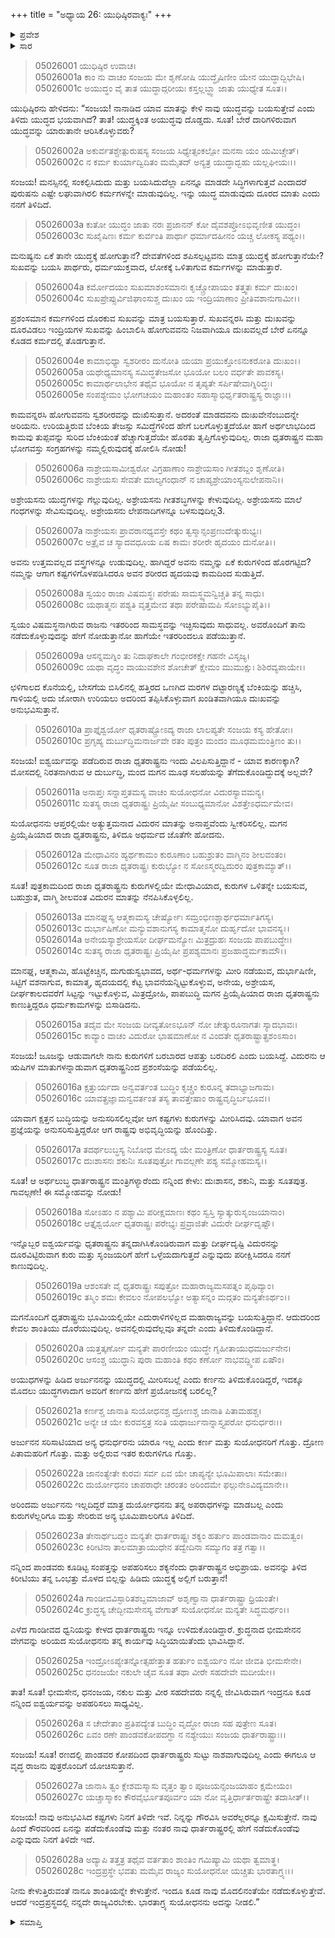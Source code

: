 +++
title = "ಅಧ್ಯಾಯ 26: ಯುಧಿಷ್ಠಿರವಾಕ್ಯಃ"
+++

<details><summary>ಪ್ರವೇಶ</summary>


।।   ಓಂ ಓಂ ನಮೋ ನಾರಾಯಣಾಯ।।   ಶ್ರೀ ವೇದವ್ಯಾಸಾಯ ನಮಃ ।।

ಶ್ರೀ ಕೃಷ್ಣದ್ವೈಪಾಯನ ವೇದವ್ಯಾಸ ವಿರಚಿತ  

**ಶ್ರೀ ಮಹಾಭಾರತ**

**ಉದ್ಯೋಗ ಪರ್ವ**

**ಸಂಜಯಯಾನ ಪರ್ವ**

**ಅಧ್ಯಾಯ 26**

</details>


<details><summary>ಸಾರ</summary>

ತಾನಾಡಿದ ಯಾವ ಮಾತನ್ನು ಕೇಳಿ ತಾವು ಯುದ್ಧವನ್ನು ಬಯಸುತ್ತೇವೆ ಎಂದು ತಿಳಿಯಲಾಗಿದೆ? ಬೇರೆ ದಾರಿಗಳಿರುವಾಗ ಯುದ್ಧವನ್ನು ಯಾರುತಾನೇ ಆರಿಸಿಕೊಳ್ಳುವರು? ಯಾರೊಡನೆ ಅಧರ್ಮದಿಂದ ನಡೆದುಕೊಂಡಿದ್ದಾರೋ ಅವರು ಧರ್ಮದಿಂದ ನಡೆದುಕೊಳ್ಳಲಿ ಎಂದು ಅಪೇಕ್ಷಿಸುವುದು ಸರಿಯಲ್ಲ. ರಾಜ್ಯವನ್ನೆಲ್ಲಾ ತಾನೊಬ್ಬನೇ ಭೋಗಿಸಬೇಕೆಂದರೆ ಅವನಿಗೆ ಶಾಂತಿಸಿಗುವುದಿಲ್ಲ, ಬದಲಾಗಿ ಭೀಮಾರ್ಜುನರ ಕೋಪದಿಂದ ಯುದ್ಧದಲ್ಲಿ ನಾಶಹೊಂದುತ್ತಾರೆ ಎಂದು ಹೇಳಿ ಯುಧಿಷ್ಠಿರನು ತಾನೂ ಕೂಡ ಶಾಂತಿಯನ್ನೇ ಕೇಳುತ್ತಿದ್ದೇನೆ - ಸುಯೋಧನನು ಇಂದ್ರಪ್ರಸ್ಥ ರಾಜ್ಯವನ್ನು ಕೊಡಲಿ – ಎನ್ನುವುದು (1-28).

</details>


> 05026001 ಯುಧಿಷ್ಠಿರ ಉವಾಚ।  
05026001a ಕಾಂ ನು ವಾಚಂ ಸಂಜಯ ಮೇ ಶೃಣೋಷಿ
	ಯುದ್ಧೈಷಿಣೀಂ ಯೇನ ಯುದ್ಧಾದ್ಬಿಭೇಷಿ।  
> 05026001c ಅಯುದ್ಧಂ ವೈ ತಾತ ಯುದ್ಧಾದ್ಗರೀಯಃ
	ಕಸ್ತಲ್ಲಬ್ಧ್ವಾ ಜಾತು ಯುಧ್ಯೇತ ಸೂತ।।  

ಯುಧಿಷ್ಠಿರನು ಹೇಳಿದನು: “ಸಂಜಯ! ನಾನಾಡಿದ ಯಾವ ಮಾತನ್ನು ಕೇಳಿ ನಾವು ಯುದ್ಧವನ್ನು ಬಯಸುತ್ತೇವೆ ಎಂದು ತಿಳಿದು ಯುದ್ಧದ ಭಯವಾಗಿದೆ? ತಾತ! ಯುದ್ಧಕ್ಕಿಂತ ಅಯುದ್ಧವು ದೊಡ್ಡದು. ಸೂತ! ಬೇರೆ ದಾರಿಗಳಿರುವಾಗ ಯುದ್ಧವನ್ನು ಯಾರುತಾನೇ ಆರಿಸಿಕೊಳ್ಳುವರು?

> 05026002a ಅಕುರ್ವತಶ್ಚೇತ್ಪುರುಷಸ್ಯ ಸಂಜಯ
	ಸಿಧ್ಯೇತ್ಸಂಕಲ್ಪೋ ಮನಸಾ ಯಂ ಯಮಿಚ್ಚೇತ್।  
> 05026002c ನ ಕರ್ಮ ಕುರ್ಯಾದ್ವಿದಿತಂ ಮಮೈತದ್
	ಅನ್ಯತ್ರ ಯುದ್ಧಾದ್ಬಹು ಯಲ್ಲಘೀಯಃ।।  

ಸಂಜಯ! ಮನಸ್ಸಿನಲ್ಲಿ ಸಂಕಲ್ಪಿಸಿದುದು ಮತ್ತು ಬಯಸಿದುದೆಲ್ಲಾ ಏನನ್ನೂ ಮಾಡದೇ ಸಿದ್ಧಿಗಳಾಗುತ್ತವೆ ಎಂದಾದರೆ ಪುರುಷನು ಎಷ್ಟೇ ಲಘುವಾಗಿರಲಿ ಕರ್ಮಗಳನ್ನೇ ಮಾಡುವುದಿಲ್ಲ. ಇನ್ನು ಯುದ್ಧ ಮಾಡುವುದು ದೂರದ ಮಾತು ಎಂದು ನನಗೆ ತಿಳಿದಿದೆ.

> 05026003a ಕುತೋ ಯುದ್ಧಂ ಜಾತು ನರಃ ಪ್ರಜಾನನ್
	ಕೋ ದೈವಶಪ್ತೋಽಭಿವೃಣೀತ ಯುದ್ಧಂ।  
> 05026003c ಸುಖೈಷಿಣಃ ಕರ್ಮ ಕುರ್ವಂತಿ ಪಾರ್ಥಾ
	ಧರ್ಮಾದಹೀನಂ ಯಚ್ಚ ಲೋಕಸ್ಯ ಪಥ್ಯಂ।।  

ಮನುಷ್ಯನು ಏಕೆ ತಾನೇ ಯುದ್ಧಕ್ಕೆ ಹೋಗುತ್ತಾನೆ? ದೇವತೆಗಳಿಂದ ಶಪಿಸಲ್ಪಟ್ಟವನು ಮಾತ್ರ ಯುದ್ಧಕ್ಕೆ ಹೋಗುತ್ತಾನೆಯೇ? ಸುಖವನ್ನು ಬಯಸಿ ಪಾರ್ಥರು, ಧರ್ಮಯುಕ್ತವಾದ, ಲೋಕಕ್ಕೆ ಒಳಿತಾಗುವ ಕರ್ಮಗಳನ್ನು ಮಾಡುತ್ತಾರೆ.

> 05026004a ಕರ್ಮೋದಯಂ ಸುಖಮಾಶಂಸಮಾನಃ
	ಕೃಚ್ಚ್ರೋಪಾಯಂ ತತ್ತ್ವತಃ ಕರ್ಮ ದುಃಖಂ।  
> 05026004c ಸುಖಪ್ರೇಪ್ಸುರ್ವಿಜಿಘಾಂಸುಶ್ಚ ದುಃಖಂ
	ಯ ಇಂದ್ರಿಯಾಣಾಂ ಪ್ರೀತಿವಶಾನುಗಾಮೀ।।   

ಪ್ರಶಂಸಮಾನ ಕರ್ಮಗಳಿಂದ ದೊರಕುವ ಸುಖವನ್ನು ಮಾತ್ರ ಬಯಸುತ್ತಾರೆ. ಸುಖವನ್ನರಸಿ ಮತ್ತು ದುಃಖವನ್ನು ದೂರವಿಡಲು ಇಂದ್ರಿಯಗಳ ಸುಖವನ್ನು ಹಿಂಬಾಲಿಸಿ ಹೋಗುವವನು ನಿಜವಾಗಿಯೂ ದುಃಖವಲ್ಲದೆ ಬೇರೆ ಏನನ್ನೂ ಕೊಡದ ಕರ್ಮದಲ್ಲಿ ತೊಡಗುತ್ತಾನೆ.

> 05026004e ಕಾಮಾಭಿಧ್ಯಾ ಸ್ವಶರೀರಂ ದುನೋತಿ
	ಯಯಾ ಪ್ರಯುಕ್ತೋಽನುಕರೋತಿ ದುಃಖಂ।।   
> 05026005a ಯಥೇಧ್ಯಮಾನಸ್ಯ ಸಮಿದ್ಧತೇಜಸೋ
	ಭೂಯೋ ಬಲಂ ವರ್ಧತೇ ಪಾವಕಸ್ಯ।  
> 05026005c ಕಾಮಾರ್ಥಲಾಭೇನ ತಥೈವ ಭೂಯೋ
	ನ ತೃಪ್ಯತೇ ಸರ್ಪಿಷೇವಾಗ್ನಿರಿದ್ಧಃ।  
> 05026005e ಸಂಪಶ್ಯೇಮಂ ಭೋಗಚಯಂ ಮಹಾಂತಂ
	ಸಹಾಸ್ಮಾಭಿರ್ಧೃತರಾಷ್ಟ್ರಸ್ಯ ರಾಜ್ಞಾಃ।।  

ಕಾಮವನ್ನರಸಿ ಹೋಗುವವನು ಸ್ವಶರೀರವನ್ನು ದುಃಖಿಸುತ್ತಾನೆ. ಅದರಂತೆ ಮಾಡದವನು ದುಃಖವೇನೆಂಬುದನ್ನೇ ಅರಿಯನು. ಉರಿಯತ್ತಿರುವ ಬೆಂಕಿಯ ತೇಜಸ್ಸು ಸಮಿದ್ಧೆಗಳಿಂದ ಹೇಗೆ ಬಲಗೊಳ್ಳುತ್ತದೆಯೋ ಹಾಗೆ ಅರ್ಥಲಾಭದಿಂದ ಕಾಮವು ತುಪ್ಪವನ್ನು ಸುರಿದ ಬೆಂಕಿಯಂತೆ ಹೆಚ್ಚಾಗುತ್ತದೆಯೇ ಹೊರತು ತೃಪ್ತಿಗೊಳ್ಳುವುದಿಲ್ಲ. ರಾಜಾ ಧೃತರಾಷ್ಟ್ರನ ಮಹಾ ಭೋಗವಸ್ತು ಸಂಗ್ರಹಗಳನ್ನು ನಮ್ಮಲ್ಲಿರುವುದಕ್ಕೆ ಹೋಲಿಸಿ ನೋಡು!

> 05026006a ನಾಶ್ರೇಯಸಾಮೀಶ್ವರೋ ವಿಗ್ರಹಾಣಾಂ
	ನಾಶ್ರೇಯಸಾಂ ಗೀತಶಬ್ದಂ ಶೃಣೋತಿ।  
> 05026006c ನಾಶ್ರೇಯಸಃ ಸೇವತೇ ಮಾಲ್ಯಗಂಧಾನ್
	ನ ಚಾಪ್ಯಶ್ರೇಯಾಂಸ್ಯನುಲೇಪನಾನಿ।।  

ಅಶ್ರೇಯಸನು ಯುದ್ಧಗಳನ್ನು ಗೆಲ್ಲುವುದಿಲ್ಲ. ಅಶ್ರೇಯಸನು ಗೀತಶಬ್ಧಗಳನ್ನು ಕೇಳುವುದಿಲ್ಲ. ಅಶ್ರೇಯಸನು ಮಾಲೆ ಗಂಧಗಳನ್ನು ಸೇವಿಸುವುದಿಲ್ಲ. ಅಶ್ರೇಯಸನು ಲೇಪನಾದಿಗಳನ್ನೂ ಬಳಸುವುದಿಲ್ಲ3.

> 05026007a ನಾಶ್ರೇಯಸಃ ಪ್ರಾವರಾನಧ್ಯವಸ್ತೇ
	ಕಥಂ ತ್ವಸ್ಮಾನ್ಸಂಪ್ರಣುದೇತ್ಕುರುಭ್ಯಃ।  
> 05026007c ಅತ್ರೈವ ಚ ಸ್ಯಾದವಧೂಯ ಏಷ
	ಕಾಮಃ ಶರೀರೇ ಹೃದಯಂ ದುನೋತಿ।।  

ಅವನು ಉತ್ತಮವಲ್ಲದ ವಸ್ತ್ರಗಳನ್ನೂ ಉಡುವುದಿಲ್ಲ. ಹಾಗಿದ್ದರೆ ಅವನು ನಮ್ಮನ್ನು ಏಕೆ ಕುರುಗಳಿಂದ ಹೊರಗಟ್ಟಿದ? ನಮ್ಮನ್ನು ಆಗಾಗ ಕಷ್ಟಗಳಿಗೊಳಪಡಿಸಿದರೂ ಅವನ ಶರೀರದ ಹೃದಯವು ಕಾಮದಿಂದ ಸುಡುತ್ತಿದೆ.

> 05026008a ಸ್ವಯಂ ರಾಜಾ ವಿಷಮಸ್ಥಃ ಪರೇಷು
	ಸಾಮಸ್ಥ್ಯಮನ್ವಿಚ್ಚತಿ ತನ್ನ ಸಾಧು।  
> 05026008c ಯಥಾತ್ಮನಃ ಪಶ್ಯತಿ ವೃತ್ತಮೇವ
	ತಥಾ ಪರೇಷಾಮಪಿ ಸೋಽಭ್ಯುಪೈತಿ।।   

ಸ್ವಯಂ ವಿಷಮಸ್ಥನಾಗಿರುವ ರಾಜನು ಇತರರಿಂದ ಸಾಮಸ್ಥವನ್ನು ಇಚ್ಛಿಸುವುದು ಸಾಧುವಲ್ಲ. ಅವರೊಂದಿಗೆ ತಾನು ನಡೆದುಕೊಳ್ಳುವುದನ್ನು ಹೇಗೆ ನೋಡುತ್ತಾನೋ ಹಾಗೆಯೇ ಇತರರಿಂದಲೂ ಪಡೆಯುತ್ತಾನೆ.

> 05026009a ಆಸನ್ನಮಗ್ನಿಂ ತು ನಿದಾಘಕಾಲೇ
	ಗಂಭೀರಕಕ್ಷೇ ಗಹನೇ ವಿಸೃಜ್ಯ।  
> 05026009c ಯಥಾ ವೃದ್ಧಂ ವಾಯುವಶೇನ ಶೋಚೇತ್
	ಕ್ಷೇಮಂ ಮುಮುಕ್ಷುಃ ಶಿಶಿರವ್ಯಪಾಯೇ।।  

ಛಳಿಗಾಲದ ಕೊನೆಯಲ್ಲಿ, ಬೇಸಗೆಯ ಬಿಸಿಲಿನಲ್ಲಿ ಹತ್ತಿರದ ಒಣಗಿದ ಮರಗಳ ದಟ್ಟಾರಣ್ಯಕ್ಕೆ ಬೆಂಕಿಯನ್ನು ಹಚ್ಚಿಸಿ, ಗಾಳಿಯಲ್ಲಿ ಅದು ಜೋರಾಗಿ ಉರಿಯಲು ಅದರಿಂದ ತಪ್ಪಿಸಿಕೊಳ್ಳುವಾಗ ಖಂಡಿತವಾಗಿಯೂ ದುಃಖವನ್ನು ಅನುಭವಿಸುತ್ತಾನೆ.

> 05026010a ಪ್ರಾಪ್ತೈಶ್ವರ್ಯೋ ಧೃತರಾಷ್ಟ್ರೋಽದ್ಯ ರಾಜಾ
	ಲಾಲಪ್ಯತೇ ಸಂಜಯ ಕಸ್ಯ ಹೇತೋಃ।  
> 05026010c ಪ್ರಗೃಹ್ಯ ದುರ್ಬುದ್ಧಿಮನಾರ್ಜವೇ ರತಂ
	ಪುತ್ರಂ ಮಂದಂ ಮೂಢಮಮಂತ್ರಿಣಂ ತು।।  

ಸಂಜಯ! ಐಶ್ವರ್ಯವನ್ನು ಪಡೆದಿರುವ ರಾಜಾ ಧೃತರಾಷ್ಟ್ರನು ಇಂದು ವಿಲಪಿಸುತ್ತಿದ್ದಾನೆ - ಯಾವ ಕಾರಣಕ್ಕಾಗಿ? ಮೋಸದಲ್ಲಿ ನಿರತನಾಗಿರುವ ಆ ದುರ್ಬುದ್ಧಿ, ಮಂದ ಮಗನ ಮೂಢ ಸಲಹೆಯನ್ನು ತೆಗೆದುಕೊಂಡಿದ್ದುದಕ್ಕೆ ಅಲ್ಲವೇ?

> 05026011a ಅನಾಪ್ತಃ ಸನ್ನಾಪ್ತತಮಸ್ಯ ವಾಚಂ
	ಸುಯೋಧನೋ ವಿದುರಸ್ಯಾವಮನ್ಯ।  
> 05026011c ಸುತಸ್ಯ ರಾಜಾ ಧೃತರಾಷ್ಟ್ರಃ ಪ್ರಿಯೈಷೀ
	ಸಂಬುಧ್ಯಮಾನೋ ವಿಶತ್ತೇಽಧರ್ಮಮೇವ।  

ಸುಯೋಧನನು ಆಪ್ತರಲ್ಲಿಯೇ ಅತ್ಯುತ್ತಮನಾದ ವಿದುರನ ಮಾತನ್ನು ಅನಾಪ್ತವೆಂದು ಸ್ವೀಕರಿಸಲಿಲ್ಲ. ಮಗನ ಪ್ರಿಯೈಷಿಯಾದ ರಾಜಾ ಧೃತರಾಷ್ಟ್ರನು, ತಿಳಿದೂ ಅಧರ್ಮದ ಜೊತೆಗೇ ಹೋದನು.

> 05026012a ಮೇಧಾವಿನಂ ಹ್ಯರ್ಥಕಾಮಂ ಕುರೂಣಾಂ
	ಬಹುಶ್ರುತಂ ವಾಗ್ಮಿನಂ ಶೀಲವಂತಂ।  
> 05026012c ಸೂತ ರಾಜಾ ಧೃತರಾಷ್ಟ್ರಃ ಕುರುಭ್ಯೋ
	ನ ಸೋಽಸ್ಮರದ್ವಿದುರಂ ಪುತ್ರಕಾಮ್ಯಾತ್।।  

ಸೂತ! ಪುತ್ರಕಾಮದಿಂದ ರಾಜಾ ಧೃತರಾಷ್ಟ್ರನು ಕುರುಗಳಲ್ಲಿಯೇ ಮೇಧಾವಿಯಾದ, ಕುರುಗಳ ಒಳಿತನ್ನೇ ಬಯಸುವ, ಬಹುಶ್ರುತ, ವಾಗ್ಮಿ ಶೀಲವಂತ ವಿದುರನ ಮಾತನ್ನು ನೆನಪಿಸಿಕೊಳ್ಳಲಿಲ್ಲ.

> 05026013a ಮಾನಘ್ನಸ್ಯ ಆತ್ಮಕಾಮಸ್ಯ ಚೇರ್ಷ್ಯೋಃ
	ಸಮ್ರಂಭಿಣಶ್ಚಾರ್ಥಧರ್ಮಾತಿಗಸ್ಯ।  
> 05026013c ದುರ್ಭಾಷಿಣೋ ಮನ್ಯುವಶಾನುಗಸ್ಯ
	ಕಾಮಾತ್ಮನೋ ದುರ್ಹೃದೋ ಭಾವನಸ್ಯ।।  
> 05026014a ಅನೇಯಸ್ಯಾಶ್ರೇಯಸೋ ದೀರ್ಘಮನ್ಯೋಃ
	ಮಿತ್ರದ್ರುಹಃ ಸಂಜಯ ಪಾಪಬುದ್ಧೇಃ।  
> 05026014c ಸುತಸ್ಯ ರಾಜಾ ಧೃತರಾಷ್ಟ್ರಃ ಪ್ರಿಯೈಷೀ
	ಪ್ರಪಶ್ಯಮಾನಃ ಪ್ರಜಹಾದ್ಧರ್ಮಕಾಮೌ।।  

ಮಾನಘ್ನ, ಆತ್ಮಕಾಮಿ, ಹೊಟ್ಟೆಕಿಚ್ಚಿನ, ದುಗುಡುಸ್ವಭಾವದ, ಅರ್ಥ-ಧರ್ಮಗಳನ್ನು ಮೀರಿ ನಡೆಯುವ, ದುರ್ಭಾಷಿಣೀ, ಸಿಟ್ಟಿಗೆ ವಶನಾಗುವ, ಕಾಮಾತ್ಮ, ಹೃದಯದಲ್ಲಿ ಕೆಟ್ಟ ಭಾವನೆಯನ್ನಿಟ್ಟುಕೊಳ್ಳುವ, ಅನೇಯ, ಅಶ್ರೇಯಸ, ದೀರ್ಘಕಾಲದವರೆಗೆ ಸಿಟ್ಟನ್ನು ಇಟ್ಟುಕೊಳ್ಳುವ, ಮಿತ್ರದ್ರೋಹಿ, ಪಾಪಬುದ್ಧಿ ಮಗನ ಪ್ರಿಯೈಷಿಯಾದ ರಾಜಾ ಧೃತರಾಷ್ಟ್ರನು ಕಾಣುತ್ತಿದ್ದರೂ ಧರ್ಮಕಾಮಗಳನ್ನು ಬಿಸಾಡಿದನು.

> 05026015a ತದೈವ ಮೇ ಸಂಜಯ ದೀವ್ಯತೋಽಭೂನ್
	ನೋ ಚೇತ್ಕುರೂನಾಗತಃ ಸ್ಯಾದಭಾವಃ।  
> 05026015c ಕಾವ್ಯಾಂ ವಾಚಂ ವಿದುರೋ ಭಾಷಮಾಣೋ
	ನ ವಿಂದತೇ ಧೃತರಾಷ್ಟ್ರಾತ್ಪ್ರಶಂಽಸಾಂ।  

ಸಂಜಯ! ಜೂಜನ್ನು ಆಡುವಾಗಲೇ ನಾನು ಕುರುಗಳಿಗೆ ಬರಬಾರದ ಆಪತ್ತು ಬರದಿರಲಿ ಎಂದು ಬಯಸಿದ್ದೆ. ವಿದುರನು ಆ ಋಷಿಗಳ ಮಾತುಗಳನ್ನಾಡುವಾಗ ಧೃತರಾಷ್ಟ್ರನಿಂದ ಪ್ರಶಂಸೆಯನ್ನು ಪಡೆಯಲಿಲ್ಲ.

> 05026016a ಕ್ಷತ್ತುರ್ಯದಾ ಅನ್ವವರ್ತಂತ ಬುದ್ಧಿಂ
	ಕೃಚ್ಚ್ರಂ ಕುರೂನ್ನ ತದಾಭ್ಯಾಜಗಾಮ।   
> 05026016c ಯಾವತ್ಪ್ರಜ್ಞಾಮನ್ವವರ್ತಂತ ತಸ್ಯ
	ತಾವತ್ತೇಷಾಂ ರಾಷ್ಟ್ರವೃದ್ಧಿರ್ಬಭೂವ।।  

ಯಾವಾಗ ಕ್ಷತ್ತನ ಬುದ್ಧಿಯನ್ನು ಅನುಸರಿಸಲಿಲ್ಲವೋ ಆಗ ಕಷ್ಟಗಳು ಕುರುಗಳನ್ನು ಮೀರಿಸಿದವು. ಯಾವಾಗ ಅವನ ಪ್ರಜ್ಞೆಯನ್ನು ಅನುಸರಿಸುತ್ತಿದ್ದರೋ ಆಗ ರಾಷ್ಟ್ರವು ಅಭಿವೃದ್ಧಿಯನ್ನು ಹೊಂದಿತ್ತು.

> 05026017a ತದರ್ಥಲುಬ್ಧಸ್ಯ ನಿಬೋಧ ಮೇಽದ್ಯ
	ಯೇ ಮಂತ್ರಿಣೋ ಧಾರ್ತರಾಷ್ಟ್ರಸ್ಯ ಸೂತ।  
> 05026017c ದುಃಶಾಸನಃ ಶಕುನಿಃ ಸೂತಪುತ್ರೋ
	ಗಾವಲ್ಗಣೇ ಪಶ್ಯ ಸಮ್ಮೋಹಮಸ್ಯ।।  

ಸೂತ! ಆ ಅರ್ಥಲುಬ್ಧ ಧಾರ್ತರಾಷ್ಟ್ರನ ಮಂತ್ರಿಗಳ್ಯಾರೆಂದು ನನ್ನಿಂದ ಕೇಳು: ದುಃಶಾಸನ, ಶಕುನಿ, ಮತ್ತು ಸೂತಪುತ್ರ. ಗಾವಲ್ಗಣೇ! ಈ ಸಮ್ಮೋಹವನ್ನು ನೋಡು!

> 05026018a ಸೋಽಹಂ ನ ಪಶ್ಯಾಮಿ ಪರೀಕ್ಷಮಾಣಃ
	ಕಥಂ ಸ್ವಸ್ತಿ ಸ್ಯಾತ್ಕುರುಸೃಂಜಯಾನಾಂ।  
> 05026018c ಆತ್ತೈಶ್ವರ್ಯೋ ಧೃತರಾಷ್ಟ್ರಃ ಪರೇಭ್ಯಃ
	ಪ್ರವ್ರಾಜಿತೇ ವಿದುರೇ ದೀರ್ಘದೃಷ್ಟೌ।  

ಇನ್ನೊಬ್ಬರ ಐಶ್ವರ್ಯವನ್ನು ಧೃತರಾಷ್ಟ್ರನು ತನ್ನದಾಗಿಸಿಕೊಂಡಿರುವಾಗ ಮತ್ತು ದೀರ್ಘದೃಷ್ಟಿ ವಿದುರನನ್ನು ದೂರವಿಟ್ಟಿರುವಾಗ ಕುರು ಮತ್ತು ಸೃಂಜಯರಿಗೆ ಹೇಗೆ ಒಳ್ಳೆಯದಾಗುತ್ತದೆ ಎನ್ನುವುದು ಪರೀಕ್ಷಿಸಿದರೂ ನನಗೆ ಕಾಣುವುದಿಲ್ಲ.

> 05026019a ಆಶಂಸತೇ ವೈ ಧೃತರಾಷ್ಟ್ರಃ ಸಪುತ್ರೋ
	ಮಹಾರಾಜ್ಯಮಸಪತ್ನಂ ಪೃಥಿವ್ಯಾಂ।  
> 05026019c ತಸ್ಮಿಂ ಶಮಃ ಕೇವಲಂ ನೋಪಲಭ್ಯೋ
	ಅತ್ಯಾಸನ್ನಂ ಮದ್ಗತಂ ಮನ್ಯತೇಽರ್ಥಂ।।  

ಮಗನೊಂದಿಗೆ ಧೃತರಾಷ್ಟ್ರನು ಭೂಮಿಯಲ್ಲಿಯೇ ಎದುರಾಳಿಗಳಿಲ್ಲದ ಮಹಾರಾಜ್ಯವನ್ನು ಬಯಸುತ್ತಿದ್ದಾನೆ. ಆದುದರಿಂದ ಕೇವಲ ಶಾಂತಿಯು ದೊರೆಯುವುದಿಲ್ಲ. ಅವನಲ್ಲಿರುವುದೆಲ್ಲವೂ ತನ್ನದೇ ಎಂದು ತಿಳಿದುಕೊಂಡಿದ್ದಾನೆ.

> 05026020a ಯತ್ತತ್ಕರ್ಣೋ ಮನ್ಯತೇ ಪಾರಣೀಯಂ
	ಯುದ್ಧೇ ಗೃಹೀತಾಯುಧಮರ್ಜುನೇನ।  
> 05026020c ಆಸಂಶ್ಚ ಯುದ್ಧಾನಿ ಪುರಾ ಮಹಾಂತಿ
	ಕಥಂ ಕರ್ಣೋ ನಾಭವದ್ದ್ವೀಪ ಏಷೌಂ।  

ಅಯುಧಗಳನ್ನು ಹಿಡಿದ ಅರ್ಜುನನನ್ನು ಯುದ್ಧದಲ್ಲಿ ಮೀರಿಸಬಲ್ಲೆ ಎಂದು ಕರ್ಣನು ತಿಳಿದುಕೊಂಡಿದ್ದರೆ, ಇದಕ್ಕೂ ಮೊದಲು ಯುದ್ಧಗಳಾದಾಗ ಅವರಿಗೆ ಕರ್ಣನು ಹೇಗೆ ಪ್ರಯೋಜನಕ್ಕೆ ಬರಲಿಲ್ಲ?

> 05026021a ಕರ್ಣಶ್ಚ ಜಾನಾತಿ ಸುಯೋಧನಶ್ಚ
	ದ್ರೋಣಶ್ಚ ಜಾನಾತಿ ಪಿತಾಮಹಶ್ಚ।  
> 05026021c ಅನ್ಯೇ ಚ ಯೇ ಕುರವಸ್ತತ್ರ ಸಂತಿ
	ಯಥಾರ್ಜುನಾನ್ನಾಸ್ತ್ಯಪರೋ ಧನುರ್ಧರಃ।।  

ಅರ್ಜುನನ ಸರಿಸಾಟಿಯಾದ ಅನ್ಯ ಧನುರ್ಧರನು ಯಾರೂ ಇಲ್ಲ ಎಂದು ಕರ್ಣ ಮತ್ತು ಸುಯೋಧನರಿಗೆ ಗೊತ್ತು. ದ್ರೋಣ ಪಿತಾಮಹರಿಗೆ ಗೊತ್ತು. ಮತ್ತು ಅಲ್ಲಿರುವ ಇತರ ಕುರುಗಳಿಗೂ ಗೊತ್ತು.

> 05026022a ಜಾನಂತ್ಯೇತೇ ಕುರವಃ ಸರ್ವ ಏವ
	ಯೇ ಚಾಪ್ಯನ್ಯೇ ಭೂಮಿಪಾಲಾಃ ಸಮೇತಾಃ।  
> 05026022c ದುರ್ಯೋಧನಂ ಚಾಪರಾಧೇ ಚರಂತಂ
	ಅರಿಂದಮೇ ಫಲ್ಗುನೇಽವಿದ್ಯಮಾನೇ।।   

ಅರಿಂದಮ ಅರ್ಜುನನು ಇಲ್ಲದಿದ್ದರೆ ಮಾತ್ರ ದುರ್ಯೋಧನನು ತನ್ನ ಅಪರಾಧಗಳನ್ನು ಮಾಡಬಲ್ಲ ಎಂದು ಕುರುಗಳೆಲ್ಲರಿಗೂ ಮತ್ತು ಸೇರಿರುವ ಅನ್ಯ ಭೂಮಿಪಾಲರಿಗೂ ತಿಳಿದಿದೆ.

> 05026023a ತೇನಾರ್ಥಬದ್ಧಂ ಮನ್ಯತೇ ಧಾರ್ತರಾಷ್ಟ್ರಃ
	ಶಕ್ಯಂ ಹರ್ತುಂ ಪಾಂಡವಾನಾಂ ಮಮತ್ವಂ।   
> 05026023c ಕಿರೀಟಿನಾ ತಾಲಮಾತ್ರಾಯುಧೇನ
	ತದ್ವೇದಿನಾ ಸಮ್ಯುಗಂ ತತ್ರ ಗತ್ವಾ।।  

ನನ್ನಿಂದ ಪಾಂಡವರು ಕೂಡಿಟ್ಟ ಸಂಪತ್ತನ್ನು ಅಪಹರಿಸಲು ಶಕ್ಯನೆಂದು ಧಾರ್ತರಾಷ್ಟ್ರನ ಅಭಿಪ್ರಾಯ. ಅವನನ್ನು ತಿಳಿದ ಕಿರೀಟಿಯು ತನ್ನ ಒಂಭತ್ತು ಮೊಳದ ಬಿಲ್ಲನ್ನು ಹಿಡಿದು ಯುದ್ಧಕ್ಕೆ ಅಲ್ಲಿಗೆ ಬರುತ್ತಾನೆ!

> 05026024a ಗಾಂಡೀವವಿಸ್ಫಾರಿತಶಬ್ದಮಾಜಾವ್
	ಅಶೃಣ್ವಾನಾ ಧಾರ್ತರಾಷ್ಟ್ರಾ ಧ್ರಿಯಂತೇ।  
> 05026024c ಕ್ರುದ್ಧಸ್ಯ ಚೇದ್ಭೀಮಸೇನಸ್ಯ ವೇಗಾತ್
	ಸುಯೋಧನೋ ಮನ್ಯತೇ ಸಿದ್ಧಮರ್ಥಂ।।  

ಎಳೆದ ಗಾಂಡೀವದ ಧ್ವನಿಯನ್ನು ಕೇಳದ ಧಾರ್ತರಾಷ್ಟ್ರರು ಇನ್ನೂ ಉಳಿದುಕೊಂಡಿದ್ದಾರೆ. ಕ್ರುದ್ಧನಾದ ಭೀಮಸೇನನ ವೇಗವನ್ನು ಅರಿಯದ ಸುಯೋಧನನು ತನ್ನ ಕಾರ್ಯವು ಸಿದ್ಧಿಯಾಯಿತೆಂದು ಭಾವಿಸಿದ್ದಾನೆ.

> 05026025a ಇಂದ್ರೋಽಪ್ಯೇತನ್ನೋತ್ಸಹೇತ್ತಾತ ಹರ್ತುಂ
	ಐಶ್ವರ್ಯಂ ನೋ ಜೀವತಿ ಭೀಮಸೇನೇ।  
> 05026025c ಧನಂಜಯೇ ನಕುಲೇ ಚೈವ ಸೂತ
	ತಥಾ ವೀರೇ ಸಹದೇವೇ ಮದೀಯೇ।।  

ತಾತ! ಸೂತ! ಭೀಮಸೇನ, ಧನಂಜಯ, ನಕುಲ ಮತ್ತು ವೀರ ಸಹದೇವರು ನನ್ನಲ್ಲಿ ಜೀವಿಸಿರುವಾಗ ಇಂದ್ರನೂ ಕೂಡ ನನ್ನಿಂದ ಐಶ್ವರ್ಯವನ್ನು ಅಪಹರಿಸಲು ಸಾಧ್ಯವಿಲ್ಲ.

> 05026026a ಸ ಚೇದೇತಾಂ ಪ್ರತಿಪದ್ಯೇತ ಬುದ್ಧಿಂ
	ವೃದ್ಧೋ ರಾಜಾ ಸಹ ಪುತ್ರೇಣ ಸೂತ।  
> 05026026c ಏವಂ ರಣೇ ಪಾಂಡವಕೋಪದಗ್ಧಾ
	ನ ನಶ್ಯೇಯುಃ ಸಂಜಯ ಧಾರ್ತರಾಷ್ಟ್ರಾಃ।।  

ಸಂಜಯ! ಸೂತ! ರಣದಲ್ಲಿ ಪಾಂಡವರ ಕೋಪದಿಂದ ಧಾರ್ತರಾಷ್ಟ್ರರು ಸುಟ್ಟು ನಾಶವಾಗುವುದಿಲ್ಲ ಎಂದು ಈಗಲೂ ಆ ವೃದ್ಧ ರಾಜನು ಪುತ್ರರೊಂದಿಗೆ ಯೋಚಿಸುತ್ತಾನೆ.

> 05026027a ಜಾನಾಸಿ ತ್ವಂ ಕ್ಲೇಶಮಸ್ಮಾಸು ವೃತ್ತಂ
	ತ್ವಾಂ ಪೂಜಯನ್ಸಂಜಯಾಹಂ ಕ್ಷಮೇಯಂ।  
> 05026027c ಯಚ್ಚಾಸ್ಮಾಕಂ ಕೌರವೈರ್ಭೂತಪೂರ್ವಂ
	ಯಾ ನೋ ವೃತ್ತಿರ್ಧಾರ್ತರಾಷ್ಟ್ರೇ ತದಾಸೀತ್।।  

ಸಂಜಯ! ನಾವು ಅನುಭವಿಸಿದ ಕಷ್ಟಗಳು ನಿನಗೆ ತಿಳಿದೇ ಇವೆ. ನಿನ್ನನ್ನು ಗೌರವಿಸಿ ಅವರೆಲ್ಲರನ್ನೂ ಕ್ಷಮಿಸುತ್ತೇನೆ. ನಾವು ಹಿಂದೆ ಕೌರವರಿಂದ ಏನನ್ನು ಪಡೆದುಕೊಂಡೆವು ಮತ್ತು ನಂತರ ನಾವು ಧಾರ್ತರಾಷ್ಟ್ರರಲ್ಲಿ ಹೇಗೆ ನಡೆದುಕೊಂಡೆವು ಎನ್ನುವುದು ನಿನಗೆ ತಿಳಿದೇ ಇದೆ.

> 05026028a ಅದ್ಯಾಪಿ ತತ್ತತ್ರ ತಥೈವ ವರ್ತತಾಂ
	ಶಾಂತಿಂ ಗಮಿಷ್ಯಾಮಿ ಯಥಾ ತ್ವಮಾತ್ಥ।   
> 05026028c ಇಂದ್ರಪ್ರಸ್ಥೇ ಭವತು ಮಮೈವ ರಾಜ್ಯಂ
	ಸುಯೋಧನೋ ಯಚ್ಚತು ಭಾರತಾಗ್ರ್ಯಃ।।  

ನೀನು ಕೇಳುತ್ತಿರುವಂತೆ ನಾನೂ ಶಾಂತಿಯನ್ನೇ ಕೇಳುತ್ತೇನೆ. ಇಂದೂ ಕೂಡ ನಾವು ಮೊದಲಿನಂತೆಯೇ ನಡೆದುಕೊಳ್ಳುತ್ತೇವೆ. ಆದರೆ ಇಂದ್ರಪ್ರಸ್ಥದಲ್ಲಿ ನನ್ನದೇ ರಾಜ್ಯವಿರಬೇಕು. ಭಾರತಾಗ್ರ್ಯ ಸುಯೋಧನನು ಅದನ್ನು ನೀಡಲಿ.”


<details><summary>ಸಮಾಪ್ತಿ</summary>


ಇತಿ ಶ್ರೀ ಮಹಾಭಾರತೇ ಉದ್ಯೋಗ ಪರ್ವಣಿ ಸಂಜಯಯಾನ ಪರ್ವಣಿ ಯುಧಿಷ್ಠಿರವಾಕ್ಯೇ ಷಡ್‌ವಿಂಶೋಽಧ್ಯಾಯಃ।  
ಇದು ಶ್ರೀ ಮಹಾಭಾರತದಲ್ಲಿ ಉದ್ಯೋಗ ಪರ್ವದಲ್ಲಿ ಸಂಜಯಯಾನ ಪರ್ವದಲ್ಲಿ ಯುಧಿಷ್ಠಿರವಾಕ್ಯದಲ್ಲಿ ಇಪ್ಪತ್ತಾರನೆಯ ಅಧ್ಯಾಯವು.


</details>
